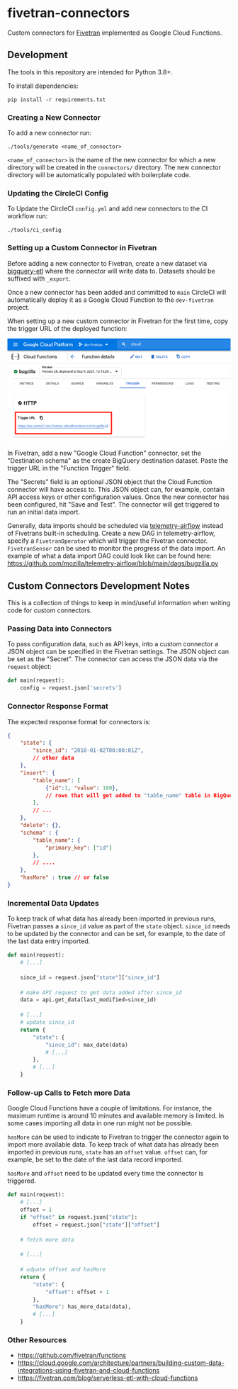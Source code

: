 # fivetran-connectors

Custom connectors for [Fivetran](https://fivetran.com/) implemented as Google Cloud Functions.

## Development

The tools in this repository are intended for Python 3.8+.

To install dependencies:

```
pip install -r requirements.txt
```

### Creating a New Connector

To add a new connector run:

```
./tools/generate <name_of_connector>
```

`<name_of_connector>` is the name of the new connector for which a new directory will be created
in the `connectors/` directory. The new connector directory will be automatically populated with
boilerplate code.

### Updating the CircleCI Config

To Update the CircleCI `config.yml` and add new connectors to the CI workflow run:

```
./tools/ci_config
```

### Setting up a Custom Connector in Fivetran

Before adding a new connector to Fivetran, create a new dataset via [bigquery-etl](https://github.com/mozilla/bigquery-etl)
where the connector will write data to. Datasets should be suffixed with `_export`.

Once a new connector has been added and committed to `main` CircleCI will automatically deploy it
as a Google Cloud Function to the `dev-fivetran` project.

When setting up a new custom connector in Fivetran for the first time, copy the trigger URL of the
deployed function:

![Cloud Function Trigger URL](https://github.com/mozilla/fivetran-connectors/blob/main/docs/gcloud-function.png)

In Fivetran, add a new "Google Cloud Function" connector, set the "Destination schema" as the
create BigQuery destination dataset. Paste the trigger URL in the "Function Trigger" field.

The "Secrets" field is an optional JSON object that the Cloud Function connector will have access to.
This JSON object can, for example, contain API access keys or other configuration values. Once the
new connector has been configured, hit "Save and Test". The connector will get triggered to run an
initial data import.

Generally, data imports should be scheduled via [telemetry-airflow](https://github.com/mozilla/telemetry-airflow)
instead of Fivetrans built-in scheduling. Create a new DAG in telemetry-airflow, specify a `FivetranOperator` which
will trigger the Fivetran connector. `FivetranSensor` can be used to monitor the progress of the data import.
An example of what a data import DAG could look like can be found here: https://github.com/mozilla/telemetry-airflow/blob/main/dags/bugzilla.py

## Custom Connectors Development Notes

This is a collection of things to keep in mind/useful information when writing code for custom connectors.

### Passing Data into Connectors

To pass configuration data, such as API keys, into a custom connector a JSON object can be specified in the
Fivetran settings. The JSON object can be set as the "Secret". The connector can access the JSON data via 
the `request` object:

```python
def main(request):
    config = request.json['secrets']
```

### Connector Response Format

The expected response format for connectors is: 

```json
{
    "state": {
        "since_id": "2018-01-02T00:00:01Z",
        // other data
    },
    "insert": {
        "table_name": [
            {"id":1, "value": 100},
            // rows that will get added to "table_name" table in BigQuery
        ],
        // ...
    },
    "delete": {},
    "schema" : {
        "table_name": {
            "primary_key": ["id"]
        },
        // ....
    },
    "hasMore" : true // or false
}
```

### Incremental Data Updates

To keep track of what data has already been imported in previous runs, Fivetran passes a `since_id` value
as part of the `state` object. `since_id` needs to be updated by the connector and can be set, for example,
to the date of the last data entry imported.

```python
def main(request):
    # [...]

    since_id = request.json["state"]["since_id"]

    # make API request to get data added after since_id
    data = api.get_data(last_modified=since_id)

    # [...]
    # update since_id
    return {
        "state": {
            "since_id": max_date(data)
            # [...]
        },
        # [...]
    }
```

### Follow-up Calls to Fetch more Data

Google Cloud Functions have a couple of limitations. For instance, the maximum runtime is around 10 minutes and
available memory is limited. In some cases importing all data in one run might not be possible.

`hasMore` can be used to indicate to Fivetran to trigger the connector again to import more available data.
To keep track of what data has already been imported in previous runs, `state` has an `offset` value. `offset`
can, for example, be set to the date of the last data record imported.

`hasMore` and `offset` need to be updated every time the connector is triggered.

```python
def main(request):
    # [...]
    offset = 1
    if "offset" in request.json["state"]:
        offset = request.json["state"]["offset"]

    # fetch more data

    # [...]

    # udpate offset and hasMore
    return {
        "state": {
            "offset": offset + 1
        },
        "hasMore": has_more_data(data),
        # [...]
    }
```


### Other Resources

* https://github.com/fivetran/functions
* https://cloud.google.com/architecture/partners/building-custom-data-integrations-using-fivetran-and-cloud-functions
* https://fivetran.com/blog/serverless-etl-with-cloud-functions

